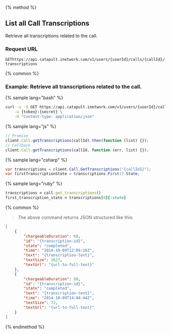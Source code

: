 {% method %}

## List all Call Transcriptions
Retrieve all transcriptions related to the call.

### Request URL

<code class="get">GET</code>`https://api.catapult.inetwork.com/v1/users/{userId}/calls/{callId}/transcriptions`

{% common %}

### Example: Retrieve all transcriptions related to the call.

{% sample lang="bash" %}

```bash
curl -v -X GET https://api.catapult.inetwork.com/v1/users/{userId}/calls/{callId}/transcriptions \
	-u {token}:{secret} \
	-H "Content-type: application/json"
```

{% sample lang="js" %}

```js
// Promise
client.Call.getTranscriptions(callId).then(function (list) {});
// Callback
client.Call.getTranscriptions(callId, function (err, list) {});
```

{% sample lang="csharp" %}

```csharp
var transcriptions = client.Call.GetTranscriptions("{callId1}");
var firstTranscriptionState = transcriptions.First().State;

```

{% sample lang="ruby" %}

```ruby
transcriptions = call.get_transcriptions()
first_transcription_state = transcriptions[0][:state]
```

{% common %}

> The above command returns JSON structured like this:

```json
[
    {
        "chargeableDuration": 60,
        "id": "{transcription-id}",
        "state": "completed",
        "time": "2014-10-09T12:09:16Z",
        "text": "{transcription-text}",
        "textSize": 3627,
        "textUrl": "{url-to-full-text}"
    },
    {
        "chargeableDuration": 60,
        "id": "{transcription-id}",
        "state": "completed",
        "text": "{transcription-text}",
        "time": "2014-10-09T14:04:44Z",
        "textSize": 72,
        "textUrl": "{url-to-full-text}"
    }
]
```
{% endmethod %}
